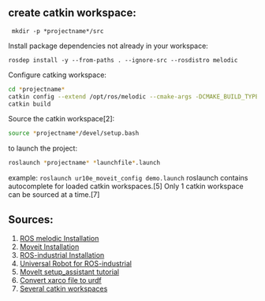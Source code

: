 ## create catkin workspace:

` mkdir -p *projectname*/src`

Install package dependencies not already in your workspace:

`rosdep install -y --from-paths . --ignore-src --rosdistro melodic`

Configure catking workspace:

```sh
cd *projectname*
catkin config --extend /opt/ros/melodic --cmake-args -DCMAKE_BUILD_TYPE=Release
catkin build
```

Source the catkin workspace[2]:

```sh
source *projectname*/devel/setup.bash
```

to launch the project:

```sh
roslaunch *projectname* *launchfile*.launch
```

example: `roslaunch ur10e_moveit_config demo.launch` roslaunch contains autocomplete for loaded catkin workspaces.[5]
Only 1 catkin workspace can be sourced at a time.[7]


## Sources:

1. [ROS melodic Installation](http://wiki.ros.org/melodic/Installation/Ubuntu)
2. [Moveit Installation](http://docs.ros.org/en/melodic/api/moveit_tutorials/html/doc/getting_started/getting_started.html)
3. [ROS-industrial Installation](http://wiki.ros.org/Industrial/Install)
4. [Universal Robot for ROS-industrial](https://github.com/ros-industrial/universal_robot)
5. [MoveIt setup_assistant tutorial](https://www.youtube.com/watch?v=9aK0UDBKWT8)
6. [Convert xarco file to urdf](https://answers.ros.org/question/10401/how-to-convert-xacro-file-to-urdf-file/)
7. [Several catkin workspaces](https://answers.ros.org/question/175234/several-catkin-workspaces/)